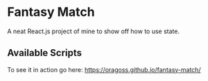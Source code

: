 # Fantasy Match

A neat React.js project of mine to show off how to use state.

## Available Scripts

To see it in action go here: https://oragoss.github.io/fantasy-match/
